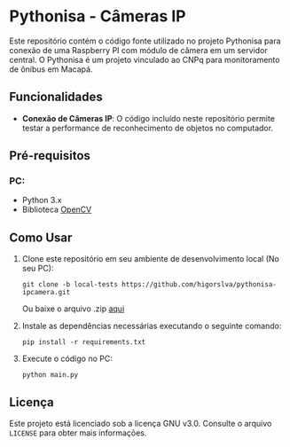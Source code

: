 
# Pythonisa - Câmeras IP

Este repositório contém o código fonte utilizado no projeto Pythonisa para conexão de uma Raspberry PI com módulo de câmera em um servidor central. O Pythonisa é um projeto vinculado ao CNPq para monitoramento de ônibus em Macapá.

## Funcionalidades

- **Conexão de Câmeras IP**: O código incluído neste repositório permite testar a performance de reconhecimento de objetos no computador.

## Pré-requisitos

### PC:
 - Python 3.x
 - Biblioteca [OpenCV](https://pypi.org/project/opencv-python/)

## Como Usar

1. Clone este repositório em seu ambiente de desenvolvimento local (No seu PC):

   ```
   git clone -b local-tests https://github.com/higorslva/pythonisa-ipcamera.git
   ```
	Ou baixe o arquivo .zip [aqui](https://github.com/higorslva/pythonisa-ipcamera/archive/refs/heads/local-tests.zip) 

2. Instale as dependências necessárias executando o seguinte comando:

   ```
   pip install -r requirements.txt
   ```
   

5. Execute o código no PC:

   ```
   python main.py
   ```

## Licença

Este projeto está licenciado sob a licença GNU v3.0. Consulte o arquivo `LICENSE` para obter mais informações.

